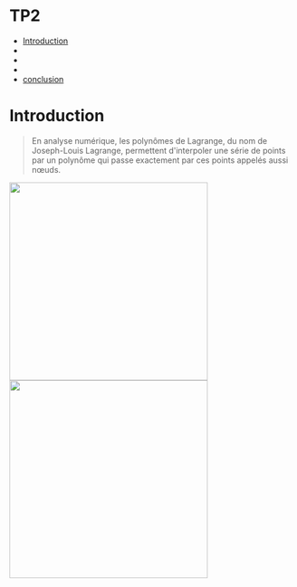 # TP2
<!-- START doctoc generated TOC please keep comment here to allow auto update -->
<!-- DON'T EDIT THIS SECTION, INSTEAD RE-RUN doctoc TO UPDATE -->
- [Introduction](#introduction)
 -
 - [](#)
 - [](#)
 - [conclusion](#conclusion)
  # Introduction
> En analyse numérique, les polynômes de Lagrange, du nom de Joseph-Louis Lagrange, permettent d'interpoler une série de points par un polynôme qui passe exactement par ces points appelés aussi nœuds.
> <p align="center">
  <img src="C:/Users/serviceinfo/Documents/image/1.jpg" width="350">
  <img src="C:/Users/serviceinfo/Documents/image/2.jpg" width="350">
</p>
